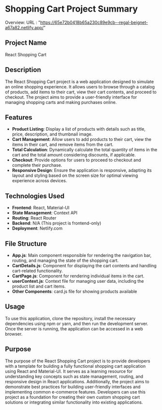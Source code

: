 # Shopping Cart Project Summary
Overview: URL : "https://65e72b0418b65a230c89e9cb--regal-beignet-a67a82.netlify.app/"

## Project Name

React Shopping Cart

## Description

The React Shopping Cart project is a web application designed to simulate an online shopping experience. It allows users to browse through a catalog of products, add items to their cart, view their cart contents, and proceed to checkout. The project aims to provide a user-friendly interface for managing shopping carts and making purchases online.

## Features

- **Product Listing**: Display a list of products with details such as title, price, description, and thumbnail image.
- **Cart Management**: Allow users to add products to their cart, view the items in their cart, and remove items from the cart.
- **Total Calculation**: Dynamically calculate the total quantity of items in the cart and the total amount considering discounts, if applicable.
- **Checkout**: Provide options for users to proceed to checkout and complete their purchase.
- **Responsive Design**: Ensure the application is responsive, adapting its layout and styling based on the screen size for optimal viewing experience across devices.

## Technologies Used

- **Frontend**: React, Material-UI
- **State Management**: Context API
- **Routing**: React Router
- **Backend**: N/A (This project is frontend-only)
- **Deployment**: Netlify.com

## File Structure

- **App.js**: Main component responsible for rendering the navigation bar, routing, and managing the state of the shopping cart.
- **CartDetails.js**: Component for displaying the cart contents and handling cart-related functionality.
- **CartPage.js**: Component for rendering individual items in the cart.
- **userContext.js**: Context file for managing user data, including the product list and cart items.
- **Other Components**: card.js file for showing products available

## Usage

To use this application, clone the repository, install the necessary dependencies using npm or yarn, and then run the development server. Once the server is running, the application can be accessed in a web browser.


## Purpose
The purpose of the React Shopping Cart project is to provide developers with a template for building a fully functional shopping cart application using React and Material-UI. It serves as a learning resource for understanding key concepts such as state management, routing, and responsive design in React applications. Additionally, the project aims to demonstrate best practices for building user-friendly interfaces and implementing common e-commerce features. Developers can use this project as a foundation for creating their own custom shopping cart solutions or integrating similar functionality into existing applications.

